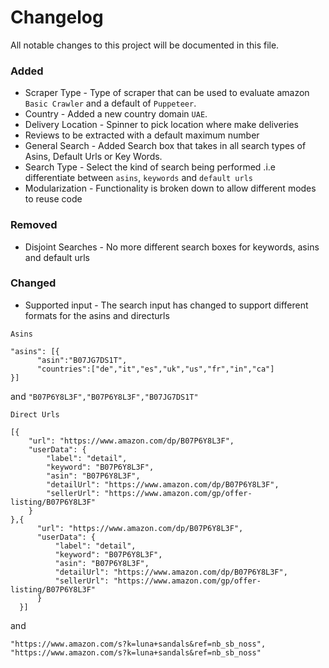 # Changelog
All notable changes to this project will be documented in this file.

### Added
- Scraper Type - Type of scraper that can be used to evaluate amazon `Basic Crawler` and a default of `Puppeteer`.
- Country - Added a new country domain `UAE`.
- Delivery Location - Spinner to pick location where make deliveries
- Reviews to be extracted with a default maximum number
- General Search - Added Search box that takes in all search types of Asins, Default Urls or Key Words.
- Search Type - Select the kind of search being performed .i.e differentiate between `asins`, `keywords` and `default urls`
- Modularization - Functionality is broken down to allow different modes to reuse code
### Removed
- Disjoint Searches - No more different search boxes for keywords, asins and default urls

### Changed
- Supported input - The search input has changed to support different formats for the asins and directurls


``Asins``
```
"asins": [{
      "asin":"B07JG7DS1T",
      "countries":["de","it","es","uk","us","fr","in","ca"]
}]
```
and
```"B07P6Y8L3F","B07P6Y8L3F","B07JG7DS1T"```


```Direct Urls```

```
[{
    "url": "https://www.amazon.com/dp/B07P6Y8L3F",
    "userData": {
        "label": "detail",
        "keyword": "B07P6Y8L3F",
        "asin": "B07P6Y8L3F",
        "detailUrl": "https://www.amazon.com/dp/B07P6Y8L3F",
        "sellerUrl": "https://www.amazon.com/gp/offer-listing/B07P6Y8L3F"
    }
},{
      "url": "https://www.amazon.com/dp/B07P6Y8L3F",
      "userData": {
          "label": "detail",
          "keyword": "B07P6Y8L3F",
          "asin": "B07P6Y8L3F",
          "detailUrl": "https://www.amazon.com/dp/B07P6Y8L3F",
          "sellerUrl": "https://www.amazon.com/gp/offer-listing/B07P6Y8L3F"
      }
  }]
```
and
```
"https://www.amazon.com/s?k=luna+sandals&ref=nb_sb_noss", "https://www.amazon.com/s?k=luna+sandals&ref=nb_sb_noss"
```
